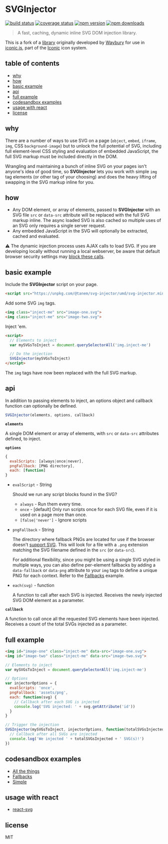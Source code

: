 # SVGInjector

[![build status](https://img.shields.io/travis/tanem/svg-injector/master.svg?style=flat-square)](https://travis-ci.org/tanem/svg-injector)
[![coverage status](https://img.shields.io/codecov/c/github/tanem/svg-injector.svg?style=flat-square)](https://codecov.io/gh/tanem/svg-injector)
[![npm version](https://img.shields.io/npm/v/@tanem/svg-injector.svg?style=flat-square)](https://www.npmjs.com/package/@tanem/svg-injector)
[![npm downloads](https://img.shields.io/npm/dm/@tanem/svg-injector.svg?style=flat-square)](https://www.npmjs.com/package/@tanem/svg-injector)

> A fast, caching, dynamic inline SVG DOM injection library.

This is a fork of a [library](https://github.com/iconic/SVGInjector) originally developed by [Waybury](http://waybury.com/) for use in [iconic.js](https://useiconic.com/tools/iconic-js/), part of the [Iconic](https://useiconic.com/) icon system.

## table of contents

* [why](#why)
* [how](#how)
* [basic example](#basic-example)
* [api](#api)
* [full example](#full-example)
* [codesandbox examples](#codesandbox-examples)
* [usage with react](#usage-with-react)
* [license](#license)

## why

There are a number of ways to use SVG on a page (`object`, `embed`, `iframe`, `img`, CSS `background-image`) but to unlock the full potential of SVG, including full element-level CSS styling and evaluation of embedded JavaScript, the full SVG markup must be included directly in the DOM.

Wrangling and maintaining a bunch of inline SVG on your pages isn't anyone's idea of good time, so **SVGInjector** lets you work with simple `img` tag elements (or other tag of your choosing) and does the heavy lifting of swapping in the SVG markup inline for you.

## how

* Any DOM element, or array of elements, passed to **SVGInjector** with an SVG file `src` or `data-src` attribute will be replaced with the full SVG markup inline. The async loaded SVG is also cached so multiple uses of an SVG only requires a single server request.
* Any embedded JavaScript in the SVG will optionally be extracted, cached and evaluated.

:warning: The dynamic injection process uses AJAX calls to load SVG. If you are developing locally without running a local webserver, be aware that default browser security settings may [block these calls](http://wiki.fluidproject.org/display/fluid/Browser+settings+to+support+local+Ajax+calls).

## basic example

Include the **SVGInjector** script on your page.

```html
<script src="https://unpkg.com/@tanem/svg-injector/umd/svg-injector.min.js"></script>
```

Add some SVG `img` tags.

```html
<img class="inject-me" src="image-one.svg">
<img class="inject-me" src="image-two.svg">
```

Inject 'em.

```html
<script>
  // Elements to inject
  var mySVGsToInject = document.querySelectorAll('img.inject-me')

  // Do the injection
  SVGInjector(mySVGsToInject)
</script>
```

The `img` tags have now been replaced with the full SVG markup.

## api

In addition to passing elements to inject, an options object and callback function can optionally be defined.

```js
SVGInjector(elements, options, callback)
```

**`elements`**

A single DOM element or array of elements, with `src` or `data-src` attributes defined, to inject.

**`options`**

```js
{
  evalScripts: [always|once|never],
  pngFallback: [PNG directory],
  each: [function]
}
```

* `evalScript` - String

  Should we run any script blocks found in the SVG?

  * `always` - Run them every time.
  * `once` - [default] Only run scripts once for each SVG file, even if it is used on a page more than once.
  * `[false|'never']` - Ignore scripts

* `pngFallback` - String

  The directory where fallback PNGs are located for use if the browser doesn't [support SVG](http://caniuse.com/svg). This will look for a file with a `.png` extension matching the SVG filename defined in the `src` (or `data-src`).

  For additional flexibility, since you might be using a single SVG styled in multiple ways, you can also define per-element fallbacks by adding a `data-fallback` or `data-png` attribute to your `img` tags to define a unique PNG for each context. Refer to the [Fallbacks](https://codesandbox.io/s/0xlkw2nw3v) example.

* `each(svg)` - function

  A function to call after each SVG is injected. Receives the newly injected SVG DOM element as a parameter.

**`callback`**

A function to call once all the requested SVG elements have been injected. Receives a count of the total SVGs injected as a parameter.

## full example

```html
<img id="image-one" class="inject-me" data-src="image-one.svg">
<img id="image-two" class="inject-me" data-src="image-two.svg">
```

```js
// Elements to inject
var mySVGsToInject = document.querySelectorAll('img.inject-me')

// Options
var injectorOptions = {
  evalScripts: 'once',
  pngFallback: 'assets/png',
  each: function(svg) {
    // Callback after each SVG is injected
    console.log('SVG injected: ' + svg.getAttribute('id'))
  }
}

// Trigger the injection
SVGInjector(mySVGsToInject, injectorOptions, function(totalSVGsInjected) {
  // Callback after all SVGs are injected
  console.log('We injected ' + totalSVGsInjected + ' SVG(s)!')
})
```

## codesandbox examples

* [All the things](https://codesandbox.io/s/lxnnro2k2z)
* [Fallbacks](https://codesandbox.io/s/0xlkw2nw3v)
* [Simple](https://codesandbox.io/s/py6oml23wx)

## usage with react

* [react-svg](https://github.com/tanem/react-svg)

## license

MIT
